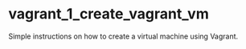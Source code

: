 # vagrant_1_create_vagrant_vm
Simple instructions on how to create a virtual machine using Vagrant. 
